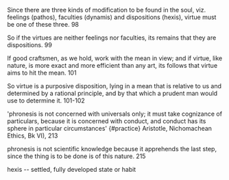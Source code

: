Since there are three kinds of modification to be found in the soul, viz. feelings (pathos), faculties (dynamis) and dispositions (hexis), virtue must be one of these three. 98

So if the virtues are neither feelings nor faculties, its remains that they are dispositions. 99


If good craftsmen, as we hold, work with the mean in view; and if virtue, like nature, is more exact and more efficient than any art, its follows that virtue aims to hit the mean. 101

So virtue is a purposive disposition, lying in a mean that is relative to us and determined by a rational principle, and by that which a prudent man would use to determine it. 101-102

'phronesis is not concerned with universals only; it must take cognizance of particulars, because it is concerned with conduct, and conduct has its sphere in particular circumstances' {#practice}  Aristotle, Nichomachean Ethics, Bk VI), 213

phronesis is not scientific knowledge because it apprehends the last step, since the thing is to be done is of this nature. 215

hexis -- settled, fully developed state or habit
